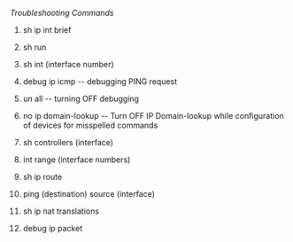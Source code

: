 *Troubleshooting Commands*

1. sh ip int brief

2. sh run

3. sh int (interface number)
  
4. debug ip icmp -- debugging PING request

5. un all -- turning OFF debugging

6. no ip domain-lookup -- Turn OFF IP Domain-lookup while configuration of devices for misspelled commands

7. sh controllers (interface)
  
8. int range (interface numbers)
  
9. sh ip route

10. ping (destination) source (interface)
  
11. sh ip nat translations

12. debug ip packet
